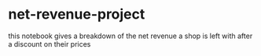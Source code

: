 # net-revenue-project
this notebook gives a breakdown of the net revenue a shop is left with after a discount on their prices

